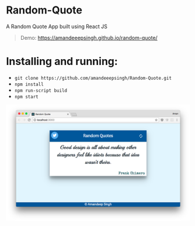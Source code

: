 # Random-Quote
A Random Quote App built using React JS

> Demo: https://amandeeepsingh.github.io/random-quote/

# Installing and running:

* ` git clone https://github.com/amandeeepsingh/Random-Quote.git `
* ` npm install `
* ` npm run-script build `
* ` npm start `
  
![App Sreenshot](https://raw.githubusercontent.com/amandeeepsingh/Random-Quote/master/readme/ScreenShot.png "App Sreenshot")
